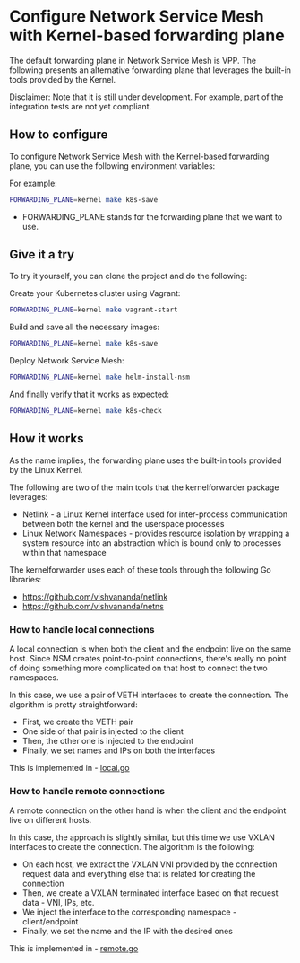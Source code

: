 # Configure Network Service Mesh with Kernel-based forwarding plane

The default forwarding plane in Network Service Mesh is VPP.
The following presents an alternative forwarding plane that leverages the built-in tools provided by the Kernel.

Disclaimer:
Note that it is still under development. For example, part of the integration tests are not yet compliant.

## How to configure

To configure Network Service Mesh with the Kernel-based forwarding plane, you can use the following environment variables:

For example:

```bash
FORWARDING_PLANE=kernel make k8s-save
```

* FORWARDING_PLANE stands for the forwarding plane that we want to use.

## Give it a try

To try it yourself, you can clone the project and do the following:

Create your Kubernetes cluster using Vagrant:

```bash
FORWARDING_PLANE=kernel make vagrant-start
```

Build and save all the necessary images:

```bash
FORWARDING_PLANE=kernel make k8s-save
```

Deploy Network Service Mesh:

```bash
FORWARDING_PLANE=kernel make helm-install-nsm
```

And finally verify that it works as expected:

```bash
FORWARDING_PLANE=kernel make k8s-check
```

## How it works

As the name implies, the forwarding plane uses the built-in tools provided by the Linux Kernel.

The following are two of the main tools that the kernelforwarder package leverages:

* Netlink - a Linux Kernel interface used for inter-process communication between both the kernel and the userspace processes
* Linux Network Namespaces - provides resource isolation by wrapping a system resource into an abstraction which is bound only to processes within that namespace

The kernelforwarder uses each of these tools through the following Go libraries:

* https://github.com/vishvananda/netlink
* https://github.com/vishvananda/netns

### How to handle local connections

A local connection is when both the client and the endpoint live on the same host.
Since NSM creates point-to-point connections, there's really no point of doing something more complicated on that host to connect the two namespaces.

In this case, we use a pair of VETH interfaces to create the connection. The algorithm is pretty straightforward:

* First, we create the VETH pair
* One side of that pair is injected to the client
* Then, the other one is injected to the endpoint
* Finally, we set names and IPs on both the interfaces

This is implemented in - [local.go](./pkg/kernelforwarder/local.go)

### How to handle remote connections

A remote connection on the other hand is when the client and the endpoint live on different hosts.

In this case, the approach is slightly similar, but this time we use VXLAN interfaces to create the connection. The algorithm is the following:

* On each host, we extract the VXLAN VNI provided by the connection request data and everything else that is related for creating the connection
* Then, we create a VXLAN terminated interface based on that request data - VNI, IPs, etc.
* We inject the interface to the corresponding namespace - client/endpoint
* Finally, we set the name and the IP with the desired ones

This is implemented in - [remote.go](./pkg/kernelforwarder/remote.go)
